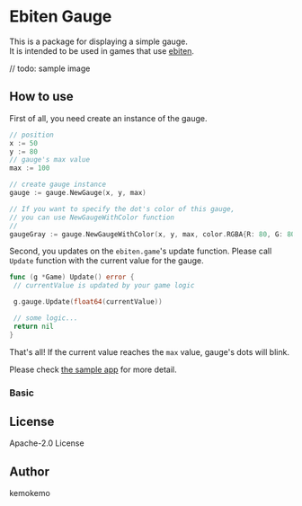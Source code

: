 # Ebiten Gauge

This is a package for displaying a simple gauge.  
It is intended to be used in games that use [ebiten](https://ebiten.org/).

// todo: sample image

## How to use

First of all, you need create an instance of the gauge.

```go
// position
x := 50
y := 80
// gauge's max value
max := 100

// create gauge instance
gauge := gauge.NewGauge(x, y, max)

// If you want to specify the dot's color of this gauge,
// you can use NewGaugeWithColor function
// 
gaugeGray := gauge.NewGaugeWithColor(x, y, max, color.RGBA{R: 80, G: 80, B: 80, A: 255})
```

Second, you updates on the `ebiten.game`'s update function. Please call `Update` function with the current value for the gauge.

```go
func (g *Game) Update() error {
 // currentValue is updated by your game logic

 g.gauge.Update(float64(currentValue))

 // some logic...
 return nil
}
```

That's all! If the current value reaches the `max` value, gauge's dots will blink.

Please check [the sample app](https://github.com/kemokemo/ebiten-gauge/tree/main/cmd) for more detail.

### Basic

## License

Apache-2.0 License

## Author

kemokemo
